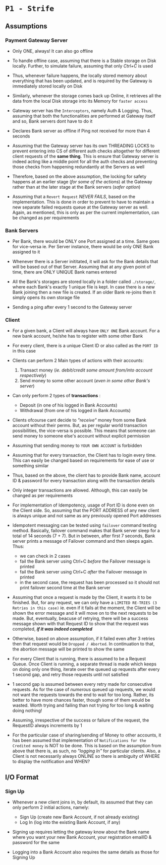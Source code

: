 # `P1 - Strife`

## Assumptions

### Payment Gateway Server

* Only ONE, always! It can also go offline

* To handle offline case, assuming that there is a Stable storage on Disk locally. Further, to simulate failure, assuming that only *Ctrl+C* is used

* Thus, whenever failure happens, the locally stored memory about everything that has been updated, and is required by the Gateway is immediately stored locally on Disk

* Similarly, whenever the storage comes back up Online, it retrieves all the data from the local Disk storage into its Memory for `faster access`

* Gateway server has the `Interceptors`, namely Auth & Logging. Thus, assuming that both the functionalities are performed at Gateway itself and so, Bank servers dont have to do it

* Declares Bank server as offline if Ping not received for more than 4 seconds

* Assuming that the Gateway server has its own THREADING LOCKS to prevent entering into CS of different auth checks altogether for different client requests of the **same thing**. This is ensure that Gateway server is indeed acting like a middle point for all the auth checks and preventing those checks from happening redundantly at the Servers as well

* Therefore, based on the above assumption, the locking for safety happens at an earlier stage (*for some of the actions*) at the Gateway rather than at the later stage at the Bank servers (*safer option*)

* Assuming that a `Revert Request` *NEVER FAILS*, based on the implementation. This is done in order to prevent to have to maintain a new separate failed requests queue at the Gateway server as well. Again, as mentioned, this is only as per the current implementation, can be changed as per requirements



### Bank Servers
* Per Bank, there would be ONLY one Port assigned at a time. Same goes for vice-versa ie. Per Server instance, there would be only ONE Bank assigned to it

* Whenever there is a Server inititated, it will ask for the Bank details that will be based out of that Server. Assuming that at any given point of time, there are ONLY UNIQUE Bank names entered

* All the Bank's storages are stored locally in a folder called `./storage/`, where each Bank's exactly 1 unique file is kept. In case there is a new Bank joining then a new file is created. If an older Bank re-joins then it simply opens its own storage file

* Sending a ping after every 1 second to the Gateway server



### Client

* For a given bank, a Client will always have `ONLY ONE` Bank account. For a new bank account, he/she has to register with some other Bank

* For every client, there is a unique Client ID or also called as the `PORT ID` in this case

* Clients can perform 2 Main types of actions with their accounts:
    1) Transact money (*ie. debit/credit some amount from/into account respectively*)
    2) Send money to some other account (*even in some other Bank's server*)

* Can only perform 2 types of **transactions** :
    - Deposit (in one of his logged in Bank Accounts)
    - Withdrawal (from one of his logged in Bank Accounts)

* Clients ofcourse cant decide to *"receive"* money from some Bank account without their perms. But, as per regular world transaction possibilities, the vice-versa is possible. This means that someone can send money to someone else's account without explicit permission

* Assuming that sending money to `YOUR OWN ACCOUNT` is forbidden

* Assuming that for every transaction, the Client has to login every time. This can easily be changed based on requirements for ease of use or something similar

* Thus, based on the above, the client has to provide Bank name, account ID & password for every transaction along with the transaction details

* Only integer transactions are allowed. Although, this can easily be changed as per requirements

* For implementation of Idempotency, usage of Port ID is done even on the Client side. So, assuming that the PORT ADDRESS of any new client is always unique and not same as any previously opened Port addresses

* Idempotent messaging can be tested using `failover` command testing method. Basically, failover command makes that Bank server sleep for a total of 14 seconds (7 + 7). But in between, after first 7 seconds, Bank server prints a message of Failover command and then sleeps again. Thus:
    - we can check in 2 cases
    - fail the Bank server using Ctrl+C *before* the Failover message is printed
    - fail the Bank server using Ctrl+C *after* the Failover message in printed
    - in the second case, the request has been processed so it should not print failover second time at the Bank server

* Assuming that once a request is made by the Client, it wants it to be finished. But, for any request, we can only have a `LIMITED RE-TRIES (3 Retries in this case)` ie. even if it fails at the moment, the Client will be shown the error message and it will move on to the next requests to be made. But, eventually, beacuse of retrying, there will be a success message shown with that Request ID to show that the request was completed, ***if it was indeed completed***

* Otherwise, based on above assumption, if it failed even after 3 retries then that request would be `Dropped / Aborted`. In continuation to that, the abortion message will be printed to show the same

* For every Client that is running, there is assumed to be a Request Queue. Once Client is running, a separate thread is made which keeps on doing only one thing, iterate over the queued up requests after every 1 second gap, and retry those requests until not satisfied

* 1 second gap is assumed between every retry made for consecutive requests. As for the case of *numerous* queued up requests, we would not want the requests towards the end to wait for too long. Rather, its better to have more chances faster, though some of them would be wasted. Worth trying and failing than not trying for too long & waiting doing nothing!

* Assuming, irrespective of the success or failure of the request, the RequestID always increments by 1

* For the particular case of sharing/sending of Money to other accounts, it has been assumed that implementation of `Notifications for the Credited money` is NOT to be done. This is based on the assumption from above that there is, as such, no *"logging In"* for particular clients. Also, a Client is not necessarily always ONLINE so there is ambiguity of WHERE to display the notification and WHEN?



## I/O Format


### Sign Up

* Whenever a new client joins in, by default, its assumed that they can only perform 2 initial actions, namely:
    - Sign Up (create new Bank Account, if not already existing)
    - Log In (log into the existing Bank Account, if any)

* Signing up requires letting the gateway know about the Bank name where you want your new Bank Account, your registration emailID & password for the same

* Logging into a Bank Account also requires the same details as those for Signing Up